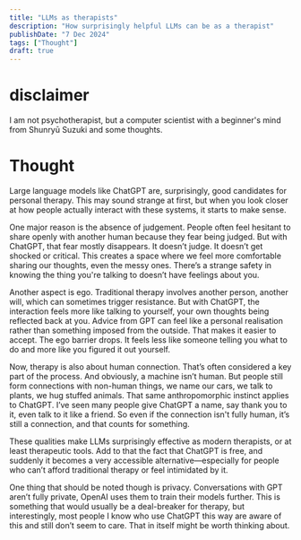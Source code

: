 ```yaml
---
title: "LLMs as therapists"
description: "How surprisingly helpful LLMs can be as a therapist"
publishDate: "7 Dec 2024"
tags: ["Thought"]
draft: true
---
```


# disclaimer
I am not psychotherapist, but a computer scientist with a beginner's mind from Shunryū Suzuki and some thoughts.

# Thought
Large language models like ChatGPT are, surprisingly, good candidates for personal therapy. This may sound strange at first, but when you look closer at how people actually interact with these systems, it starts to make sense.

One major reason is the absence of judgement. People often feel hesitant to share openly with another human because they fear being judged. But with ChatGPT, that fear mostly disappears. It doesn’t judge. It doesn’t get shocked or critical. This creates a space where we feel more comfortable sharing our thoughts, even the messy ones. There’s a strange safety in knowing the thing you're talking to doesn’t have feelings about you.

Another aspect is ego. Traditional therapy involves another person, another will, which can sometimes trigger resistance. But with ChatGPT, the interaction feels more like talking to yourself, your own thoughts being reflected back at you. Advice from GPT can feel like a personal realisation rather than something imposed from the outside. That makes it easier to accept. The ego barrier drops. It feels less like someone telling you what to do and more like you figured it out yourself.

Now, therapy is also about human connection. That’s often considered a key part of the process. And obviously, a machine isn’t human. But people still form connections with non-human things, we name our cars, we talk to plants, we hug stuffed animals. That same anthropomorphic instinct applies to ChatGPT. I’ve seen many people give ChatGPT a name, say thank you to it, even talk to it like a friend. So even if the connection isn't fully human, it’s still a connection, and that counts for something.

These qualities make LLMs surprisingly effective as modern therapists, or at least therapeutic tools. Add to that the fact that ChatGPT is free, and suddenly it becomes a very accessible alternative—especially for people who can’t afford traditional therapy or feel intimidated by it.

One thing that should be noted though is privacy. Conversations with GPT aren’t fully private, OpenAI uses them to train their models further. This is something that would usually be a deal-breaker for therapy, but interestingly, most people I know who use ChatGPT this way are aware of this and still don’t seem to care. That in itself might be worth thinking about.

<!-- Local Variables: -->
<!-- jinx-local-words: "ChatGPT" -->
<!-- End: -->
